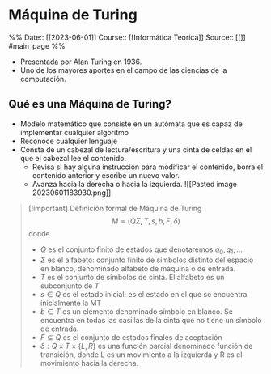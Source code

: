 # Máquina de Turing

%%
Date:: [[2023-06-01]]
Course:: [[Informática Teórica]]
Source:: [[]]
#main_page 
%%

- Presentada por Alan Turing en 1936.
- Uno de los mayores aportes en el campo de las ciencias de la computación.

## Qué es una Máquina de Turing?
- Modelo matemático que consiste en un autómata que es capaz de implementar cualquier algoritmo
- Reconoce cualquier lenguaje 
- Consta de un cabezal de lectura/escritura y una cinta de celdas en el que el cabezal lee el contenido.
	- Revisa si hay alguna instrucción para modificar el contenido, borra el contenido anterior y escribe un nuevo valor.
	- Avanza hacia la derecha o hacia la izquierda. ![[Pasted image 20230601183930.png]]

>[!important] Definición formal de Máquina de Turing
>$$M=(Q\Sigma,T,s,b,F,\delta)$$
>donde
> - $Q$ es el conjunto finito de estados que denotaremos $q_0, q_1, \dots$
> - $\Sigma$ es el alfabeto: conjunto finito de símbolos distinto del espacio en blanco, denominado alfabeto de máquina o de entrada.
> - $T$ es el conjunto de símbolos de cinta. El alfabeto es un subconjunto de $T$
> - $s\in Q$ es el estado inicial: es el estado en el que se encuentra inicialmente la MT
> - $b\in T$ es un elemento denominado símbolo en blanco. Se encuentra en todas las casillas de la cinta que no tiene un símbolo de entrada.
> - $F\subseteq Q$ es el conjunto de estados finales de aceptación
> - $\delta:Q\times T\times \{L,R\}$ es una función parcial denominado función de transición, donde L es un movimiento a la izquierda y R es el movimiento hacia la derecha.


